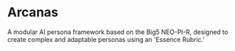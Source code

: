 # Arcanas
A modular AI persona framework based on the Big5 NEO-PI-R, designed to create complex and adaptable personas using an 'Essence Rubric.'
